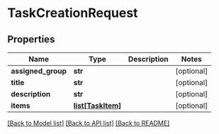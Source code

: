 # TaskCreationRequest

## Properties
Name | Type | Description | Notes
------------ | ------------- | ------------- | -------------
**assigned_group** | **str** |  | [optional] 
**title** | **str** |  | [optional] 
**description** | **str** |  | [optional] 
**items** | [**list[TaskItem]**](TaskItem.md) |  | [optional] 

[[Back to Model list]](../README.md#documentation-for-models) [[Back to API list]](../README.md#documentation-for-api-endpoints) [[Back to README]](../README.md)

